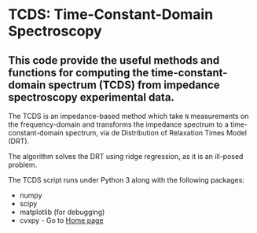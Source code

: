 # TCDS: Time-Constant-Domain Spectroscopy

## This code provide the useful methods and functions for computing the time-constant-domain spectrum (TCDS) from impedance spectroscopy experimental data.

The TCDS is an impedance-based method which take ```N``` measurements on the frequency-domain and transforms the impedance spectrum to a time-constant-domain spectrum, via de Distribution of Relaxation Times Model (DRT).

The algorithm solves the DRT using ridge regression, as it is an ill-posed problem.

The TCDS script runs under Python 3 along with the following packages:

- numpy
- scipy
- matplotlib (for debugging)
- cvxpy - Go to [Home page](https://www.cvxpy.org/index.html)

